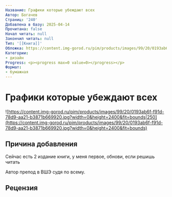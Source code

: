 ```yaml
---
Название: Графики которые убеждают всех
Автор: Богачев
Страниц: '240'
Добавлена в базу: 2025-04-14
Прочитана: false
Начал читать: null
Закончил читать: null
Тип: '[[Книга]]'
Обложка: https://content.img-gorod.ru/pim/products/images/99/20/0193ab6f-f91d-78d9-aa21-b3871b669920.jpg?width=0&height=2400&fit=bounds
Категории:
- дизайн
Progress: <p><progress max=0 value=0></progress></p>
Формат:
- бумажная
---
```

# Графики которые убеждают всех

![https://content.img-gorod.ru/pim/products/images/99/20/0193ab6f-f91d-78d9-aa21-b3871b669920.jpg?width=0&height=2400&fit=bounds|250](https://content.img-gorod.ru/pim/products/images/99/20/0193ab6f-f91d-78d9-aa21-b3871b669920.jpg?width=0&height=2400&fit=bounds)

## Причина добавления

Сейчас есть 2 издание книги, у меня первое, обнови, если решишь читать

Автор препод в ВШЭ судя по всему.

## Рецензия
